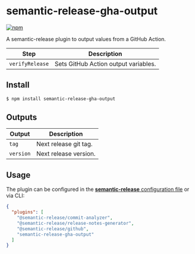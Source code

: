# semantic-release-gha-output

[![npm](https://img.shields.io/npm/v/semantic-release-gha-output.svg)](https://www.npmjs.com/package/semantic-release-gha-output)

A semantic-release plugin to output values from a GitHub Action.

| Step               | Description                                                                                  |
| ------------------ | -------------------------------------------------------------------------------------------- |
| `verifyRelease`    | Sets GitHub Action output variables.                                                         |

## Install

```bash
$ npm install semantic-release-gha-output
```


## Outputs
| Output             | Description                                                                                  |
| ------------------ | -------------------------------------------------------------------------------------------- |
| `tag`              | Next release git tag.                                                                        |
| `version`          | Next release version.                                                                        |


## Usage

The plugin can be configured in the [**semantic-release** configuration file](https://github.com/semantic-release/semantic-release/blob/master/docs/usage/configuration.md#configuration) or via CLI:

```json
{
  "plugins": [
    "@semantic-release/commit-analyzer",
    "@semantic-release/release-notes-generator",
    "@semantic-release/github",
    "semantic-release-gha-output"
  ]
}
```
